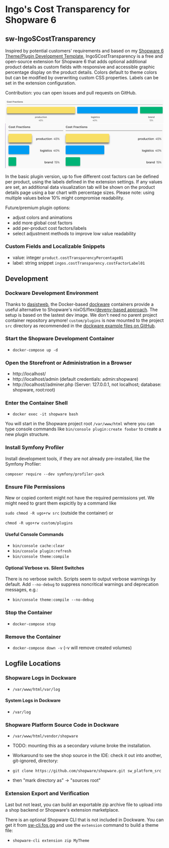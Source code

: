 # Ingo's Cost Transparency for Shopware 6

## sw-IngoSCostTransparency

Inspired by potential customers' requirements and based on my [Shopware 6 Theme/Plugin Development Template](https://github.com/openmindculture/IngoSDev6CertPrep),
IngoSCostTransparency is a free and open-source extension for Shopware 6 that adds optional additional product details
as custom fields with responsive and accessible graphic percentage display on the product details. Colors default to
theme colors but can be modified by overwriting custom CSS properties. Labels can be set in the extension configuration.

Contribution: you can open issues and pull requests on GitHub.

![screenshot](./product-cost-percentage-transparency.png)

In the basic plugin version, up to five different cost factors can be defined per product, using the labels defined in
the extension settings. If any values are set, an additional data visualization tab will be shown on the product details
page using a bar chart with percentage sizes. Please note: using multiple values below 10% might compromise readability.

Future/premium plugin options:
- adjust colors and animations
- add more global cost factors
- add per-product cost factors/labels
- select adjustment methods to improve low value readability

### Custom Fields and Localizable Snippets

- value: integer `product.costTransparencyPercentage01`
- label: string snippet `ingos.costTransparency.costFactorLabel01`

## Development

### Dockware Development Environment

Thanks to [dasistweb](https://www.dasistweb.de/), the Docker-based [dockware](https://docs.dockware.io/) containers provide a useful alternative to Shopware's
nixOS/flex/[devenv-based approach](https://developer.shopware.com/docs/guides/installation/devenv.html). The setup is based on the lastest dev image. We don't need no parent project
container repository anymore! `custom/plugins` is now mounted to the project `src` directory as recommended in the
[dockware example files on GitHub](https://github.com/dockware/examples).

### Start the Shopware Development Container

- `docker-compose up -d`

### Open the Storefront or Administration in a Browser

- http://localhost/
- http://localhost/admin (default credentials: admin:shopware)
- http://localhost//adminer.php (Server: 127.0.0.1, not localhost; database: shopware, root:root)

### Enter the Container Shell

- `docker exec -it shopware bash`

You will start in the Shopware project root `/var/www/html` where you can type console commands like
`bin/console plugin:create foobar`
to create a new plugin structure.

### Install Symfony Profiler

Install development tools, if they are not already pre-installed, like the Symfony Profiler:

`composer require --dev symfony/profiler-pack`

### Ensure File Permissions

New or copied content might not have the required permissions yet.
We might need to grant them expicitly by a command like

`sudo chmod -R ugo+rw src` (outside the container) or

`chmod -R ugo+rw custom/plugins`

#### Useful Console Commands

- `bin/console cache:clear`
- `bin/console plugin:refresh`
- `bin/console theme:compile`

#### Optional Verbose vs. Silent Switches

There is no verbose switch.
Scripts seem to output verbose warnings by default. Add `--no-debug` to suppress  noncritical warnings and deprecation
messages, e.g.:

- `bin/console theme:compile --no-debug`

### Stop the Container

- `docker-compose stop`

### Remove the Container

- `docker-compose down -v` (-v will remove created volumes)

## Logfile Locations

### Shopware Logs in Dockware

- `/var/www/html/var/log`

#### System Logs in Dockware

- `/var/log`

### Shopware Platform Source Code in Dockware

- `/var/www/html/vendor/shopware`

- TODO: mounting this as a secondary volume broke the installation.

- Workaround to see the shop source in the IDE: check it out into another, git-ignored, directory:

- `git clone https://github.com/shopware/shopware.git sw_platform_src`

- then "mark directory as" -> "sources root"

### Extension Export and Verification

Last but not least, you can build an exportable zip archive file to upload into a shop backend or Shopware's extension
marketplace.

There is an optional Shopware CLI that is not included in Dockware. You can get it from
[sw-cli.fos.gg](https://sw-cli.fos.gg) and use the `extension` command to build a theme file:

- `shopware-cli extension zip MyTheme`

